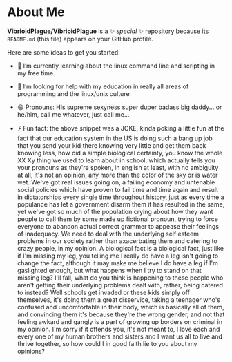 # About Me


**VibrioidPlague/VibrioidPlague** is a ✨ _special_ ✨ repository because its `README.md` (this file) appears on your GitHub profile.

Here are some ideas to get you started:


- 🌱 I’m currently learning about the linux command line and scripting in my free time.

- 🤔 I’m looking for help with my education in really all areas of programming and the linux/unix culture

- 😄 Pronouns: His supreme sexyness super duper badass big daddy... or he/him, call me whatever, just call me...

- ⚡ Fun fact: the above snippet was a JOKE, kinda poking a little fun at the fact that our education system in the US is doing such a bang up job that you send your kid there knowing very little and get them back knowing less, how did a simple biological certainty, you know the whole XX Xy thing we used to learn about in school, which actually tells you your pronouns as they're spoken, in english at least, with no ambiguity at all, it's not an opinion, any more than the color of the sky or is water wet.  We've got real issues going on, a failing economy and untenable social policies which have proven to fail time and time again and result in dictatorships every single time throughout history, just as every time a populance has let a government disarm them it has resulted in the same, yet we've got so much of the population crying about how they want people to call them by some made up fictional pronoun, trying to force everyone to abandon actual correct grammer to appease their feelings of inadequacy. We need to deal with the underlying self esteem problems in our society rather than axacerbating them and catering to crazy people, in my opinion.  A biological fact is a biological fact, just like if I'm missing my leg, you telling me I really do have a leg isn't going to change the fact, although it may make me believe I do have a leg if I'm gaslighted enough, but what happens when I try to stand on that missing leg? I'll fall, what do you think is happening to these people who aren't getting their underlying problems dealt with, rather, being catered to instead? Well schools get invaded or these kids simply off themselves, it's doing them a great disservice, taking a teenager who's confused and uncomfortable in their body, which is basically all of them, and convincing them it's because they're the wrong gender, and not that feeling awkard and gangly is a part of growing up borders on criminal in my opinion. I'm sorry if it offends you, it's not meant to, I love each and every one of my human brothers and sisters and I want us all to live and thrive together, so how could I in good faith lie to you about my opinions? 

